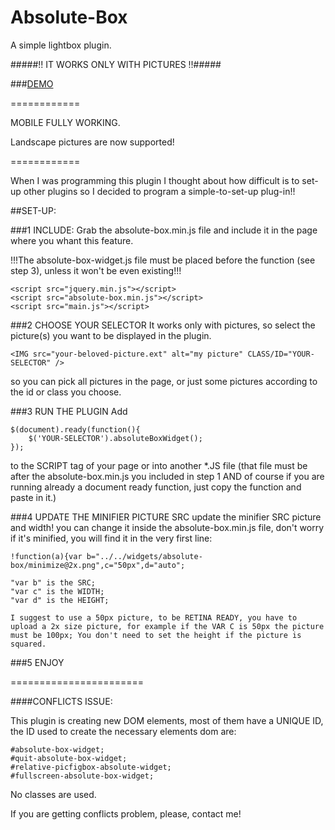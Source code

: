 Absolute-Box
============

A simple lightbox plugin.

#####!! IT WORKS ONLY WITH PICTURES !!#####

###[DEMO](http://dcdev.altervista.org/absolute-box/)

============

MOBILE FULLY WORKING.

Landscape pictures are now supported!

============

When I was programming this plugin I thought about how difficult is to set-up other plugins so I decided to program a simple-to-set-up plug-in!!

##SET-UP:

###1 INCLUDE:
Grab the absolute-box.min.js file and include it in the page where you whant this feature.

!!!The absolute-box-widget.js file must be placed before the function (see step 3), unless it won't be even existing!!!

    <script src="jquery.min.js"></script>
    <script src="absolute-box.min.js"></script>
    <script src="main.js"></script>
    
###2 CHOOSE YOUR SELECTOR
It works only with pictures, so select the picture(s) you want to be displayed in the plugin.

    <IMG src="your-beloved-picture.ext" alt="my picture" CLASS/ID="YOUR-SELECTOR" />
    
so you can pick all pictures in the page, or just some pictures according to the id or class you choose.

###3 RUN THE PLUGIN
Add

    $(document).ready(function(){
        $('YOUR-SELECTOR').absoluteBoxWidget();
    });
            
to the SCRIPT tag of your page or into another *.JS file (that file must be after the absolute-box.min.js you included in step 1 AND of course if you are running already a document ready function, just copy the function and paste in it.)

###4 UPDATE THE MINIFIER PICTURE SRC
update the minifier SRC picture and width!
you can change it inside the absolute-box.min.js file, don't worry if it's minified, you will find it in the very first line:

    !function(a){var b="../../widgets/absolute-box/minimize@2x.png",c="50px",d="auto";
    
    "var b" is the SRC;
    "var c" is the WIDTH;
    "var d" is the HEIGHT;
    
    I suggest to use a 50px picture, to be RETINA READY, you have to upload a 2x size picture, for example if the VAR C is 50px the picture must be 100px; You don't need to set the height if the picture is squared.
    
###5 ENJOY

=======================

####CONFLICTS ISSUE:

This plugin is creating new DOM elements, most of them have a UNIQUE ID, the ID used to create the necessary elements dom are:

    #absolute-box-widget;
    #quit-absolute-box-widget;
    #relative-picfigbox-absolute-widget;
    #fullscreen-absolute-box-widget;
    
No classes are used.    
    
If you are getting conflicts problem, please, contact me!
